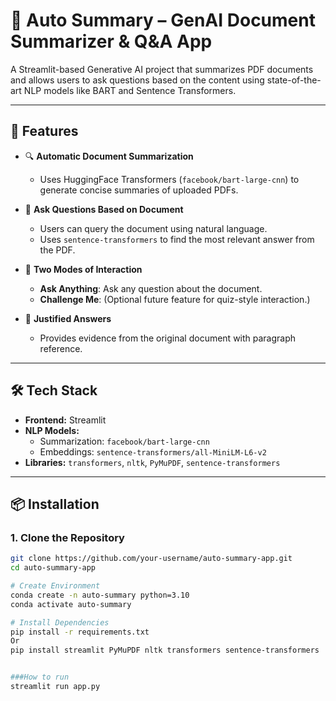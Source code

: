 # 📄 Auto Summary – GenAI Document Summarizer & Q&A App

A Streamlit-based Generative AI project that summarizes PDF documents and allows users to ask questions based on the content using state-of-the-art NLP models like BART and Sentence Transformers.

---

## 🚀 Features

- 🔍 **Automatic Document Summarization**
  - Uses HuggingFace Transformers (`facebook/bart-large-cnn`) to generate concise summaries of uploaded PDFs.

- 🧠 **Ask Questions Based on Document**
  - Users can query the document using natural language.
  - Uses `sentence-transformers` to find the most relevant answer from the PDF.

- 🎯 **Two Modes of Interaction**
  - **Ask Anything**: Ask any question about the document.
  - **Challenge Me**: (Optional future feature for quiz-style interaction.)

- 💬 **Justified Answers**
  - Provides evidence from the original document with paragraph reference.

---

## 🛠️ Tech Stack

- **Frontend:** Streamlit
- **NLP Models:** 
  - Summarization: `facebook/bart-large-cnn`
  - Embeddings: `sentence-transformers/all-MiniLM-L6-v2`
- **Libraries:** `transformers`, `nltk`, `PyMuPDF`, `sentence-transformers`

---

## 📦 Installation

### 1. Clone the Repository
```bash
git clone https://github.com/your-username/auto-summary-app.git
cd auto-summary-app

# Create Environment
conda create -n auto-summary python=3.10
conda activate auto-summary

# Install Dependencies
pip install -r requirements.txt
Or
pip install streamlit PyMuPDF nltk transformers sentence-transformers


###How to run
streamlit run app.py
